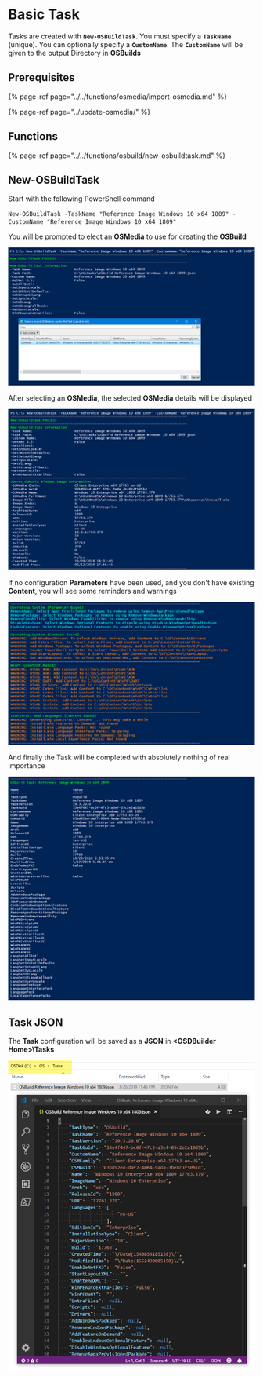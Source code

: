 # Basic Task

Tasks are created with **`New-OSBuildTask`**.  You must specify a **`TaskName`** \(unique\).  You can optionally specify a **`CustomName`**.  The **`CustomName`** will be given to the output Directory in **OSBuilds**

## Prerequisites

{% page-ref page="../../functions/osmedia/import-osmedia.md" %}

{% page-ref page="../update-osmedia/" %}

## Functions

{% page-ref page="../../functions/osbuild/new-osbuildtask.md" %}

## **New-OSBuildTask**

Start with the following PowerShell command

```text
New-OSBuildTask -TaskName "Reference Image Windows 10 x64 1809" -CustomName "Reference Image Windows 10 x64 1809"
```

You will be prompted to elect an **OSMedia** to use for creating the **OSBuild**

![](../../../../.gitbook/assets/image%20%28142%29.png)

After selecting an **OSMedia**, the selected **OSMedia** details will be displayed

![](../../../../.gitbook/assets/image%20%2832%29.png)

If no configuration **Parameters** have been used, and you don't have existing **Content**, you will see some reminders and warnings

![](../../../../.gitbook/assets/image%20%2898%29.png)

And finally the Task will be completed with absolutely nothing of real importance

![](../../../../.gitbook/assets/image%20%28197%29.png)

## Task JSON

The **Task** configuration will be saved as a **JSON** in **&lt;OSDBuilder Home&gt;\Tasks**

![](../../../../.gitbook/assets/image%20%2851%29.png)



